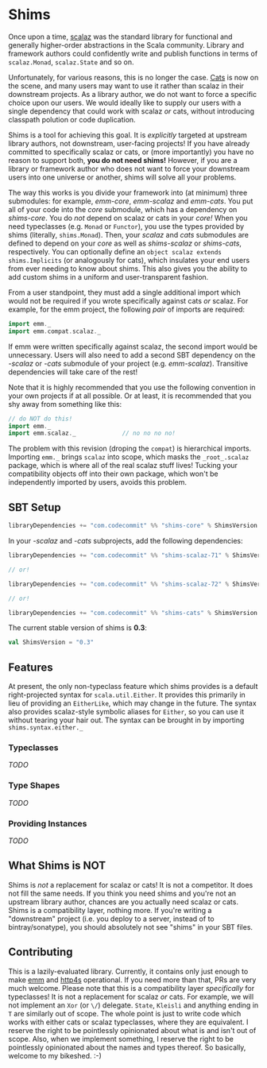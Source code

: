 # Shims

Once upon a time, [scalaz](https://github.com/scalaz/scalaz) was the standard library for functional and generally higher-order abstractions in the Scala community.  Library and framework authors could confidently write and publish functions in terms of `scalaz.Monad`, `scalaz.State` and so on.

Unfortunately, for various reasons, this is no longer the case.  [Cats](https://github.com/non/cats) is now on the scene, and many users may want to use it rather than scalaz in their downstream projects.  As a library author, we do not want to force a specific choice upon our users.  We would ideally like to supply our users with a single dependency that could work with scalaz *or* cats, without introducing classpath polution or code duplication.

Shims is a tool for achieving this goal.  It is *explicitly* targeted at upstream library authors, not downstream, user-facing projects!  If you have already committed to specifically scalaz or cats, or (more importantly) you have no reason to support both, **you do not need shims!**  However, if you are a library or framework author who does not want to force your downstream users into one universe or another, shims will solve all your problems.

The way this works is you divide your framework into (at minimum) three submodules: for example, *emm-core*, *emm-scalaz* and *emm-cats*.  You put all of your code into the *core* submodule, which has a dependency on *shims-core*.  You do *not* depend on scalaz or cats in your *core!*  When you need typeclasses (e.g. `Monad` or `Functor`), you use the types provided by shims (literally, `shims.Monad`).  Then, your *scalaz* and *cats* submodules are defined to depend on your *core* as well as *shims-scalaz* or *shims-cats*, respectively.  You can optionally define an `object scalaz extends shims.Implicits` (or analogously for cats), which insulates your end users from ever needing to know about shims.  This also gives you the ability to add custom shims in a uniform and user-transparent fashion.

From a user standpoint, they must add a single additional import which would not be required if you wrote specifically against cats *or* scalaz.  For example, for the emm project, the following *pair* of imports are required:

```scala
import emm._
import emm.compat.scalaz._
```

If emm were written specifically against scalaz, the second import would be unnecessary.  Users will also need to add a second SBT dependency on the *-scalaz* or *-cats* submodule of your project (e.g. *emm-scalaz*).  Transitive dependencies will take care of the rest!

Note that it is highly recommended that you use the following convention in your own projects if at all possible.  Or at least, it is recommended that you shy away from something like this:

```scala
// do NOT do this!
import emm._
import emm.scalaz._             // no no no no!
```

The problem with this revision (droping the `compat`) is hierarchical imports.  Importing `emm._` brings `scalaz` into scope, which masks the `_root_.scalaz` package, which is where all of the real scalaz stuff lives!  Tucking your compatibility objects off into their own package, which won't be independently imported by users, avoids this problem.

## SBT Setup

```sbt
libraryDependencies += "com.codecommit" %% "shims-core" % ShimsVersion
```

In your *-scalaz* and *-cats* subprojects, add the following dependencies:

```sbt
libraryDependencies += "com.codecommit" %% "shims-scalaz-71" % ShimsVersion        // for scalaz 7.1

// or!

libraryDependencies += "com.codecommit" %% "shims-scalaz-72" % ShimsVersion        // for scalaz 7.2

// or!

libraryDependencies += "com.codecommit" %% "shims-cats" % ShimsVersion        // for cats 0.4.1
```

The current stable version of shims is **0.3**:

```sbt
val ShimsVersion = "0.3"
```

## Features

At present, the only non-typeclass feature which shims provides is a default right-projected syntax for `scala.util.Either`.  It provides this primarily in lieu of providing an `EitherLike`, which may change in the future.  The syntax also provides scalaz-style symbolic aliases for `Either`, so you can use it without tearing your hair out.  The syntax can be brought in by importing `shims.syntax.either._`

### Typeclasses

*TODO*

### Type Shapes

*TODO*

### Providing Instances

*TODO*

## What Shims is NOT

Shims is *not* a replacement for scalaz or cats!  It is not a competitor.  It does not fill the same needs.  If you think you need shims and you're not an upstream library author, chances are you actually need scalaz or cats.  Shims is a compatibility layer, nothing more.  If you're writing a "downstream" project (i.e. you deploy to a server, instead of to bintray/sonatype), you should absolutely not see "shims" in your SBT files.

## Contributing

This is a lazily-evaluated library.  Currently, it contains only just enough to make [emm](https://github.com/djspiewak/emm) and [http4s](http://http4s.org) operational.  If you need more than that, PRs are very much welcome.  Please note that this is a compatibility layer *specifically* for typeclasses!  It is not a replacement for scalaz *or* cats.  For example, we will not implement an `Xor` (or `\/`) delegate.  `State`, `Kleisli` and anything ending in `T` are similarly out of scope.  The whole point is just to write code which works with either cats or scalaz typeclasses, where they are equivalent.  I reserve the right to be pointlessly opinionated about what is and isn't out of scope.  Also, when we implement something, I reserve the right to be pointlessly opinionated about the names and types thereof.  So basically, welcome to my bikeshed.  :-)